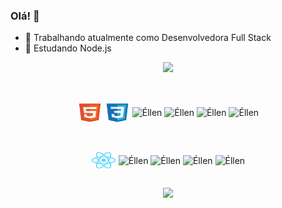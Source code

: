 ### Olá! 👋

- 🔭 Trabalhando atualmente como Desenvolvedora Full Stack
- 🌱 Estudando Node.js

<div align="center">
  <img height="180em" src="https://github-readme-stats.vercel.app/api?username=ellenfranek&show_icons=true&theme=dracula&include_all_commits=true&count_private=true"/>
  
  ##

<div style="display: inline_block"><br>
    <img align="center" alt="Éllen" height="30" width="40" src="https://raw.githubusercontent.com/devicons/devicon/master/icons/html5/html5-original.svg">
    <img align="center" alt="Éllen" height="30" width="40" src="https://raw.githubusercontent.com/devicons/devicon/master/icons/css3/css3-original.svg">
    <img align="center" alt="Éllen" height="30" width="40" src="https://cdn.jsdelivr.net/gh/devicons/devicon/icons/sass/sass-original.svg">
    <img align="center" alt="Éllen" height="30" width="40" src="https://cdn.jsdelivr.net/gh/devicons/devicon/icons/java/java-original.svg">
    <img align="center" alt="Éllen" height="30" width="40" src="https://cdn.jsdelivr.net/gh/devicons/devicon/icons/javascript/javascript-original.svg">
    <img align="center" alt="Éllen" height="30" width="40" src="https://cdn.jsdelivr.net/gh/devicons/devicon/icons/php/php-original.svg">
  </div>
  
##  
<div style="display: inline_block"><br>
    <img align="center" alt="Éllen" height="30" width="40" src="https://raw.githubusercontent.com/devicons/devicon/master/icons/react/react-original.svg">
    <img align="center" alt="Éllen" height="30" width="40" src="https://cdn.jsdelivr.net/gh/devicons/devicon/icons/angularjs/angularjs-original.svg">
    <img align="center" alt="Éllen" height="30" width="40" src="https://cdn.jsdelivr.net/gh/devicons/devicon/icons/bootstrap/bootstrap-original.svg">
    <img align="center" alt="Éllen" height="30" width="40" src="https://cdn.jsdelivr.net/gh/devicons/devicon/icons/jquery/jquery-plain-wordmark.svg">
    <img align="center" alt="Éllen" height="30" width="40" src="https://cdn.jsdelivr.net/gh/devicons/devicon/icons/nodejs/nodejs-original-wordmark.svg">
  
</div>
  
  ##
  
  <div> 
  <a href="https://www.linkedin.com/in/ellen-franek" target="_blank"><img src="https://img.shields.io/badge/-LinkedIn-%230077B5?style=for-the-badge&logo=linkedin&logoColor=white" target="_blank"></a> 
